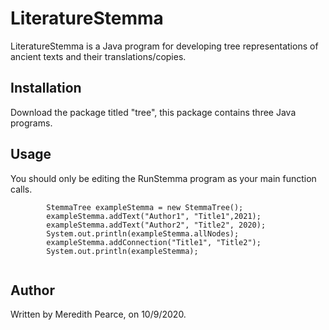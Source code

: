 # LiteratureStemma

LiteratureStemma is a Java program for developing tree representations of ancient texts and their translations/copies.

## Installation

Download the package titled "tree", this package contains three Java programs. 

## Usage

You should only be editing the RunStemma program as your main function calls. 
```
		StemmaTree exampleStemma = new StemmaTree();
		exampleStemma.addText("Author1", "Title1",2021);
		exampleStemma.addText("Author2", "Title2", 2020);
		System.out.println(exampleStemma.allNodes);
		exampleStemma.addConnection("Title1", "Title2");
		System.out.println(exampleStemma);
    
```

## Author
Written by Meredith Pearce, on 10/9/2020.
